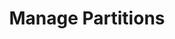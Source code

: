 ---
sidebar_position: 2
title: "Manage Partitions"
sidebar_label: "Manage Partitions"
description: "Organize storage for multiple operating systems - create dual-boot partitions, resize existing partitions, manage shared storage, and optimize multi-OS disk layouts."
keywords:
  - "debian dual-boot partitions"
  - "multi-os partitioning"
  - "partition resizing"
  - "shared storage"
  - "disk layout optimization"
tags:
  - debian
  - dual-boot-partitions
  - multi-os-partitioning
  - partition-management
  - storage-organization
slug: /linux/debian/installation/dual-boot/manage-partitions
---